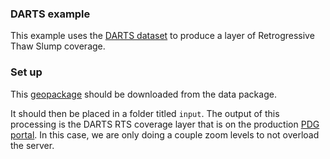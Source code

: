 ### DARTS example
This example uses the [DARTS dataset](https://doi.org/10.18739/A22B8VD7C) to produce a layer of Retrogressive Thaw Slump coverage. 

### Set up
This [geopackage](https://arcticdata.io/catalog/view/doi%3A10.18739%2FA22B8VD7C#urn%3Auuid%3Af1169dfd-0b3e-405f-9c56-4ff3c4827316) should be downloaded from the data package. 

It should then be placed in a folder titled `input`. The output of this processing is the DARTS RTS coverage layer that is on the production [PDG portal](https://permafrost.arcticdata.io/). In this case, we are only doing a couple zoom levels to not overload the server.

